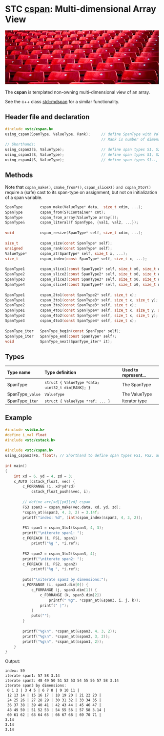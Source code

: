 # STC [cspan](../include/stc/cspan.h): Multi-dimensional Array View
![Array](pics/array.jpg)

The **cspan** is templated non-owning multi-dimensional view of an array. 

See the c++ class [std::mdspan](https://en.cppreference.com/w/cpp/container/mdspan) for a similar functionality.

## Header file and declaration

```c
#include <stc/cspan.h>
using_cspan(SpanType, ValueType, Rank);     // define SpanType with ValueType elements.
                                            // Rank is number of dimensions (max 4 atm.)
// Shorthands:
using_cspan2(S, ValueType);                 // define span types S1, S2 with Ranks 1, 2.
using_cspan3(S, ValueType);                 // define span types S1, S2, S3 with Ranks 1, 2, 3.
using_cspan4(S, ValueType);                 // define span types S1.., S4 with Ranks 1, 2, 3, 4.
```
## Methods
Note that `cspan_make()`, `cmake_from*()`, `cspan_sliceX()` `and cspan_XtoY()` require a (safe) cast to its span-type
on assignment, but not on initialization of a span variable.
```c
SpanType        cspan_make(ValueType* data,  size_t xdim, ...);                 // make N-dimensional cspan
SpanType        cspan_from(STCContainer* cnt);                                  // create a 1D cspan from a compatible STC container
SpanType        cspan_from_array(ValueType array[]);                            // create a 1D cspan from a C array.
SpanType&       cspan_literal(T SpanType, {val1, val2, ...});                   // create a 1D cspan compound literal

void            cspan_resize(SpanType* self, size_t xdim, ...);                 // change the extent of each dimension

size_t          cspan_size(const SpanType* self);                               // return number of elements
unsigned        cspan_rank(const SpanType* self);                               // return number of dimensions
ValueType*      cspan_at(SpanType* self, size_t x, ...);                        // access element
size_t          cspan_index(const SpanType* self, size_t x, ...);               // index of element

SpanType1       cspan_slice1(const SpanType1* self, size_t x0, size_t width);   // get a slice of a 1D cspan
SpanType2       cspan_slice2(const SpanType2* self, size_t x0, size_t width);   // get a slice of a 2D cspan
SpanType3       cspan_slice3(const SpanType3* self, size_t x0, size_t width);   // get a slice of a 3D cspan
SpanType4       cspan_slice4(const SpanType4* self, size_t x0, size_t width);   // get a slice of a 4D cspan

SpanType1       cspan_2to1(const SpanType2* self, size_t x);                    // return a 1D subspan
SpanType1       cspan_3to1(const SpanType3* self, size_t x, size_t y);          // return a 1D subspan
SpanType2       cspan_3to2(const SpanType3* self, size_t x);                    // return a 2D subspan
SpanType1       cspan_4to1(const SpanType4* self, size_t x, size_t y, size_t z);// return a 1D subspan
SpanType2       cspan_4to2(const SpanType4* self, size_t x, size_t y);          // return a 2D subspan
SpanType3       cspan_4to3(const SpanType4* self, size_t x);                    // return a 3D subspan

SpanType_iter   SpanType_begin(const SpanType* self);
SpanType_iter   SpanType_end(const SpanType* self);
void            SpanType_next(SpanType_iter* it);
```
## Types

| Type name        | Type definition                                      | Used to represent... |
|:-----------------|:-----------------------------------------------------|:---------------------|
| SpanType         | `struct { ValueType *data; uint32_t dim[RANK]; }`    | The SpanType         |
| SpanType`_value` | `ValueType`                                          | The ValueType        |
| SpanType`_iter`  | `struct { ValueType *ref; ... }`                     | Iterator type        |

## Example
```c
#include <stdio.h>
#define i_val float
#include <stc/cstack.h>

#include <stc/cspan.h>
using_cspan3(FS, float); // Shorthand to define span types FS1, FS2, and FS3.

int main()
{
    int xd = 6, yd = 4, zd = 3;
    c_AUTO (cstack_float, vec) {
        c_FORRANGE (i, xd*yd*zd)
            cstack_float_push(&vec, i);

        // define arr[xd][yd][zd] cspan
        FS3 span3 = cspan_make(vec.data, xd, yd, zd);
        *cspan_at(&span3, 4, 3, 2) = 3.14f;
        printf("index: %d", (int)cspan_index(&span3, 4, 3, 2));

        FS1 span1 = cspan_3to1(&span3, 4, 3);
        printf("\niterate span1: ");
        c_FOREACH (i, FS1, span1)
            printf("%g ", *i.ref);

        FS2 span2 = cspan_3to2(&span3, 4);
        printf("\niterate span2: ");
        c_FOREACH (i, FS2, span2)
            printf("%g ", *i.ref);

        puts("\niterate span3 by dimensions:");
        c_FORRANGE (i, span3.dim[0]) {
            c_FORRANGE (j, span3.dim[1]) {
                c_FORRANGE (k, span3.dim[2])
                    printf(" %g", *cspan_at(&span3, i, j, k));
                printf(" |");
            }
            puts("");
        }

        printf("%g\n", *cspan_at(&span3, 4, 3, 2));
        printf("%g\n", *cspan_at(&span2, 3, 2));
        printf("%g\n", *cspan_at(&span1, 2));
    }
}
```
Output:
```
index: 59
iterate span1: 57 58 3.14
iterate span2: 48 49 50 51 52 53 54 55 56 57 58 3.14
iterate span3 by dimensions:
 0 1 2 | 3 4 5 | 6 7 8 | 9 10 11 |
 12 13 14 | 15 16 17 | 18 19 20 | 21 22 23 |
 24 25 26 | 27 28 29 | 30 31 32 | 33 34 35 |
 36 37 38 | 39 40 41 | 42 43 44 | 45 46 47 |
 48 49 50 | 51 52 53 | 54 55 56 | 57 58 3.14 |
 60 61 62 | 63 64 65 | 66 67 68 | 69 70 71 |
3.14
3.14
3.14
```
